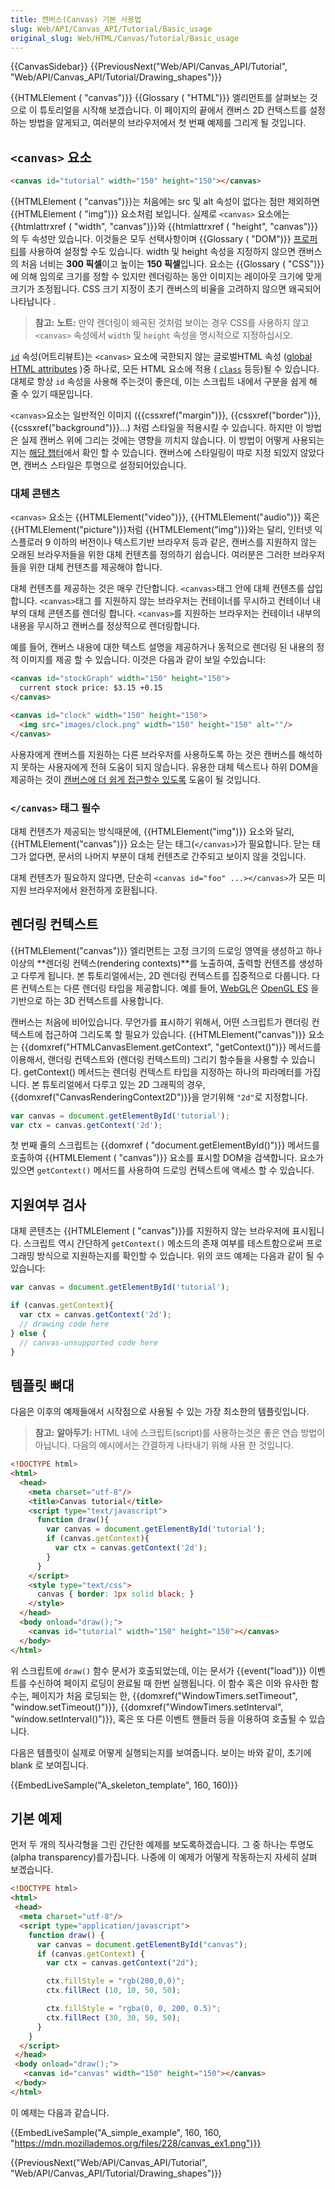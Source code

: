 ```yaml
---
title: 캔버스(Canvas) 기본 사용법
slug: Web/API/Canvas_API/Tutorial/Basic_usage
original_slug: Web/HTML/Canvas/Tutorial/Basic_usage
---
```

{{CanvasSidebar}} {{PreviousNext("Web/API/Canvas_API/Tutorial", "Web/API/Canvas_API/Tutorial/Drawing_shapes")}}

{{HTMLElement ( "canvas")}} {{Glossary ( "HTML")}} 엘리먼트를 살펴보는 것으로 이 튜토리얼을 시작해 보겠습니다. 이 페이지의 끝에서 캔버스 2D 컨텍스트를 설정하는 방법을 알게되고, 여러분의 브라우저에서 첫 번째 예제를 그리게 될 것입니다.

## `<canvas>` 요소

```html
<canvas id="tutorial" width="150" height="150"></canvas>
```

{{HTMLElement ( "canvas")}}는 처음에는 src 및 alt 속성이 없다는 점만 제외하면 {{HTMLElement ( "img")}} 요소처럼 보입니다. 실제로 `<canvas>` 요소에는 {{htmlattrxref ( "width", "canvas")}}와 {{htmlattrxref ( "height", "canvas")}}의 두 속성만 있습니다. 이것들은 모두 선택사항이며 {{Glossary ( "DOM")}} [프로퍼티](ko/docs/Web/API/HTMLCanvasElement)를 사용하여 설정할 수도 있습니다. width 및 height 속성을 지정하지 않으면 캔버스의 처음 너비는 **300 픽셀**이고 높이는 **150 픽셀**입니다. 요소는 {{Glossary ( "CSS")}}에 의해 임의로 크기를 정할 수 있지만 렌더링하는 동안 이미지는 레이아웃 크기에 맞게 크기가 조정됩니다. CSS 크기 지정이 초기 캔버스의 비율을 고려하지 않으면 왜곡되어 나타납니다 .

> **참고:** **노트:** 만약 렌더링이 왜곡된 것처럼 보이는 경우 CSS를 사용하지 않고 `<canvas>` 속성에서 `width` 및 `height` 속성을 명시적으로 지정하십시오.

[`id`](/ko/docs/Web/HTML/Global_attributes/id) 속성(어트리뷰트)는 `<canvas>` 요소에 국한되지 않는 글로벌HTML 속성 ([global HTML attributes](/ko/docs/Web/HTML/Global_attributes) )중 하나로, 모든 HTML 요소에 적용 ( [`class`](/en-US/docs/Web/HTML/Global_attributes/class) 등등)될 수 있습니다. 대체로 항상 `id` 속성을 사용해 주는것이 좋은데, 이는 스크립트 내에서 구분을 쉽게 해 줄 수 있기 때문입니다.

`<canvas>`요소는 일반적인 이미지 ({{cssxref("margin")}}, {{cssxref("border")}}, {{cssxref("background")}}…) 처럼 스타일을 적용시킬 수 있습니다. 하지만 이 방법은 실제 캔버스 위에 그리는 것에는 영향을 끼치지 않습니다. 이 방법이 어떻게 사용되는지는 [해당 챕터](/ko/docs/Web/API/Canvas_API/Tutorial/Applying_styles_and_colors)에서 확인 할 수 있습니다. 캔버스에 스타일링이 따로 지정 되있지 않았다면, 캔버스 스타일은 투명으로 설정되어있습니다.

### 대체 콘텐츠

`<canvas>` 요소는 {{HTMLElement("video")}}, {{HTMLElement("audio")}} 혹은 {{HTMLElement("picture")}}처럼 {{HTMLElement("img")}}와는 달리, 인터넷 익스플로러 9 이하의 버전이나 텍스트기반 브라우저 등과 같은, 캔버스를 지원하지 않는 오래된 브라우저들을 위한 대체 컨텐츠를 정의하기 쉽습니다. 여러분은 그러한 브라우저들을 위한 대체 컨텐츠를 제공해야 합니다.

대체 컨텐츠를 제공하는 것은 매우 간단합니다. `<canvas>`태그 안에 대체 컨텐츠를 삽입합니다. `<canvas>`태그 를 지원하지 않는 브라우저는 컨테이너를 무시하고 컨테이너 내부의 대체 콘텐츠를 렌더링 합니다. `<canvas>`를 지원하는 브라우저는 컨테이너 내부의 내용을 무시하고 캔버스를 정상적으로 렌더링합니다.

예를 들어, 캔버스 내용에 대한 텍스트 설명을 제공하거나 동적으로 렌더링 된 내용의 정적 이미지를 제공 할 수 있습니다. 이것은 다음과 같이 보일 수있습니다:

```html
<canvas id="stockGraph" width="150" height="150">
  current stock price: $3.15 +0.15
</canvas>

<canvas id="clock" width="150" height="150">
  <img src="images/clock.png" width="150" height="150" alt=""/>
</canvas>
```

사용자에게 캔버스를 지원하는 다른 브라우저를 사용하도록 하는 것은 캔버스를 해석하지 못하는 사용자에게 전혀 도움이 되지 않습니다. 유용한 대체 텍스트나 하위 DOM을 제공하는 것이 [캔버스에 더 쉽게 접근할수 있도록](/ko/docs/Web/API/Canvas_API/Tutorial/Hit_regions_and_accessibility) 도움이 될 것입니다.

### `</canvas>` 태그 필수

대체 컨텐츠가 제공되는 방식때문에, {{HTMLElement("img")}} 요소와 달리, {{HTMLElement("canvas")}} 요소는 닫는 태그(`</canvas>`)가 필요합니다. 닫는 태그가 없다면, 문서의 나머지 부분이 대체 컨텐츠로 간주되고 보이지 않을 것입니다.

대체 컨텐츠가 필요하지 않다면, 단순히 `<canvas id="foo" ...></canvas>`가 모든 미지원 브라우저에서 완전하게 호환됩니다.

## 렌더링 컨텍스트

{{HTMLElement("canvas")}} 엘리먼트는 고정 크기의 드로잉 영역을 생성하고 하나 이상의 **렌더링 컨텍스(rendering contexts)**를 노출하여, 출력할 컨텐츠를 생성하고 다루게 됩니다. 본 튜토리얼에서는, 2D 렌더링 컨텍스트를 집중적으로 다룹니다. 다른 컨텍스트는 다른 렌더링 타입을 제공합니다. 예를 들어, [WebGL](/ko/docs/Web/WebGL)은 [OpenGL ES](http://www.khronos.org/opengles/) 을 기반으로 하는 3D 컨텍스트를 사용합니다.

캔버스는 처음에 비어있습니다. 무언가를 표시하기 위해서, 어떤 스크립트가 랜더링 컨텍스트에 접근하여 그리도록 할 필요가 있습니다. {{HTMLElement("canvas")}} 요소는 {{domxref("HTMLCanvasElement.getContext", "getContext()")}} 메서드를 이용해서, 랜더링 컨텍스트와 (렌더링 컨텍스트의) 그리기 함수들을 사용할 수 있습니다. getContext() 메서드는 렌더링 컨텍스트 타입을 지정하는 하나의 파라메터를 가집니다. 본 튜토리얼에서 다루고 있는 2D 그래픽의 경우, {{domxref("CanvasRenderingContext2D")}}을 얻기위해 `"2d"`로 지정합니다.

```js
var canvas = document.getElementById('tutorial');
var ctx = canvas.getContext('2d');
```

첫 번째 줄의 스크립트는 {{domxref ( "document.getElementById()")}} 메서드를 호출하여 {{HTMLElement ( "canvas")}} 요소를 표시할 DOM을 검색합니다. 요소가 있으면 `getContext()` 메서드를 사용하여 드로잉 컨텍스트에 액세스 할 수 있습니다.

## 지원여부 검사

대체 콘텐츠는 {{HTMLElement ( "canvas")}}를 지원하지 않는 브라우저에 표시됩니다. 스크립트 역시 간단하게 `getContext()` 메소드의 존재 여부를 테스트함으로써 프로그래밍 방식으로 지원하는지를 확인할 수 있습니다. 위의 코드 예제는 다음과 같이 될 수 있습니다:

```js
var canvas = document.getElementById('tutorial');

if (canvas.getContext){
  var ctx = canvas.getContext('2d');
  // drawing code here
} else {
  // canvas-unsupported code here
}
```

## 템플릿 뼈대

다음은 이후의 예제들에서 시작점으로 사용될 수 있는 가장 최소한의 템플릿입니다.

> **참고:** **알아두기:** HTML 내에 스크립트(script)를 사용하는것은 좋은 연습 방법이 아닙니다. 다음의 예시에서는 간결하게 나타내기 위해 사용 한 것입니다.

```html
<!DOCTYPE html>
<html>
  <head>
    <meta charset="utf-8"/>
    <title>Canvas tutorial</title>
    <script type="text/javascript">
      function draw(){
        var canvas = document.getElementById('tutorial');
        if (canvas.getContext){
          var ctx = canvas.getContext('2d');
        }
      }
    </script>
    <style type="text/css">
      canvas { border: 1px solid black; }
    </style>
  </head>
  <body onload="draw();">
    <canvas id="tutorial" width="150" height="150"></canvas>
  </body>
</html>
```

위 스크립트에 `draw()` 함수 문서가 호출되었는데, 이는 문서가 {{event("load")}} 이벤트를 수신하여 페이지 로딩이 완료될 때 한번 실행됩니다. 이 함수 혹은 이와 유사한 함수는, 페이지가 처음 로딩되는 한, {{domxref("WindowTimers.setTimeout", "window.setTimeout()")}}, {{domxref("WindowTimers.setInterval", "window.setInterval()")}}, 혹은 또 다른 이벤트 핸들러 등을 이용하여 호출될 수 있습니다.

다음은 템플릿이 실제로 어떻게 실행되는지를 보여줍니다. 보이는 바와 같이, 초기에 blank 로 보여집니다.

{{EmbedLiveSample("A_skeleton_template", 160, 160)}}

## 기본 예제

먼저 두 개의 직사각형을 그린 간단한 예제를 보도록하겠습니다. 그 중 하나는 투명도(alpha transparency)를가집니다. 나중에 이 예제가 어떻게 작동하는지 자세히 살펴 보겠습니다.

```html
<!DOCTYPE html>
<html>
 <head>
  <meta charset="utf-8"/>
  <script type="application/javascript">
    function draw() {
      var canvas = document.getElementById("canvas");
      if (canvas.getContext) {
        var ctx = canvas.getContext("2d");

        ctx.fillStyle = "rgb(200,0,0)";
        ctx.fillRect (10, 10, 50, 50);

        ctx.fillStyle = "rgba(0, 0, 200, 0.5)";
        ctx.fillRect (30, 30, 50, 50);
      }
    }
  </script>
 </head>
 <body onload="draw();">
   <canvas id="canvas" width="150" height="150"></canvas>
 </body>
</html>
```

이 예제는 다음과 같습니다.

{{EmbedLiveSample("A_simple_example", 160, 160, "https://mdn.mozillademos.org/files/228/canvas_ex1.png")}}

{{PreviousNext("Web/API/Canvas_API/Tutorial", "Web/API/Canvas_API/Tutorial/Drawing_shapes")}}
